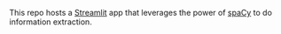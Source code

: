 This repo hosts a [Streamlit](https://streamlit.io/) app that leverages the power of [spaCy](https://spacy.io/) to do information extraction. 
